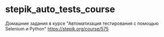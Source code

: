 # stepik_auto_tests_course
Домашние задания в курсе "Автоматизация тестирования с помощью Selenium и Python"
 https://stepik.org/course/575

